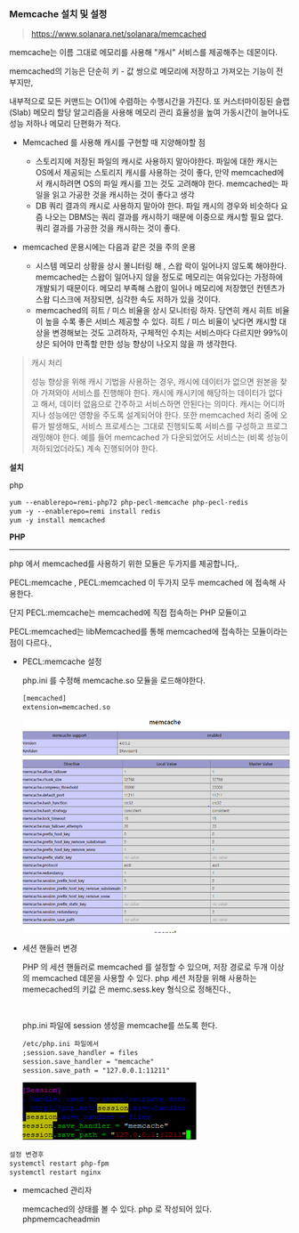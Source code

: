 ### Memcache 설치 및 설정

>  https://www.solanara.net/solanara/memcached 

memcache는 이름 그대로 메모리를 사용해 "캐시" 서비스를 제공해주는 데몬이다.

memcached의 기능은 단순히 키 - 값 쌍으로 메모리에 저장하고 가져오는 기능이 전부지만,

내부적으로 모든 커맨드는 O(1)에 수렴하는 수행시간을 가진다.  또 커스터마이징된 슬랩(Slab) 메모리 할당 알고리즘을 사용해 메모리 관리 효율성을 높여 가동시간이 늘어나도 성능 저하나 메모리 단편화가 적다.

* Memcached 를 사용해 캐시를 구현할 때 지양해야할 점
  * 스토리지에 저장된 파일의 캐시로 사용하지 말아야한다. 파일에 대한 캐시는 OS에서 제공되는 스토리지 캐시를 사용하는 것이 좋다, 만약 memcached에서 캐시하려면 OS의 파일 캐시를 끄는 것도 고려해야 한다. memcached는 파일을 읽고 가공한 것을 캐시하는 것이 좋다고 생각
  * DB 쿼리 결과의 캐시로 사용하지 말아야 한다. 파일 캐시의 경우와 비슷하다 요즘 나오는 DBMS는 쿼리 결과를 캐시하기 때문에 이중으로 캐시할 필요 없다. 쿼리 결과를 가공한 것을 캐시하는 것이 좋다.

* memcached 운용시에는 다음과 같은 것을 주의 운용
  * 시스템 메모리 상황을 상시 몰니터링 해 , 스왑 락이 일어나지 않도록 해야한다. memcached는 스왑이 일어나지 않을 정도로 메모리는 여유있다는 가정하에 개발되기 때문이다. 메모리 부족해 스왑이 일어나 메모리에 저장했던 컨텐츠가 스왑 디스크에 저장되면, 심각한 속도 저하가 있을 것이다.
  * memcached의 히트 / 미스 비율을 상시 모니터링 하자. 당연히 캐시 히트 비율이 높을 수록 좋은 서비스 제공할 수 있다. 히트 / 미스 비율이 낮다면 캐시할 대상을 변경해보는 것도 고려하자, 구체적인 수치는 서비스마다 다르지만 99%이상은 되어야 만족할 만한 성능 향상이 나오지 않을 까 생각한다. 



> 캐시 처리
>
>  성능 향상을 위해 캐시 기법을 사용하는 경우, 캐시에 데이터가 없으면 원본을 찾아 가져와야 서비스를 진행해야 한다. 캐시에 캐시키에 해당하는 데이터가 없다고 해서, 데이터 없음으로 간주하고 서비스하면 안된다는 의미다. 캐시는 어디까지나 성능에만 영향을 주도록 설계되어야 한다. 또한 memcached 처리 중에 오류가 발생해도, 서비스 프로세스는 그대로 진행되도록 서비스를 구성하고 프로그래밍해야 한다. 예를 들어 memcached 가 다운되었어도 서비스는 (비록 성능이 저하되었더라도) 계속 진행되어야 한다. 



**설치**

php 

```
yum --enablerepo=remi-php72 php-pecl-memcache php-pecl-redis
yum -y --enablerepo=remi install redis
yum -y install memcached
```



**PHP**

---

php 에서 memcached를 사용하기 위한 모듈은 두가지를 제공합니다,.

PECL:memcache , PECL:memcached 이 두가지 모두 memcached 에 접속해 사용한다.

단지 PECL:memcache는 memcached에 직접 접속하는 PHP 모듈이고 

PECL:memcached는 libMemcached를 통해 memcached에 접속하는 모듈이라는 점이 다르다.,



* PECL:memcache 설정

  php.ini 를 수정해 memcache.so 모듈을 로드해야한다.

  ```
  [memcached]
  extension=memcached.so
  ```

  ![image-20200118215327026](../../\image\image-20200115235856242.png)

* 세션 핸들러 변경

  PHP 의 세션 핸들러로 memcached 를 설정할 수 있으며, 저장 경로로 두개 이상의 memcached 데몬을 사용할 수 있다. php 세션 저장을 위해 사용하는 memecached의 키값 은 memc.sess.key 형식으로 정해진다.,

  ​	

  php.ini 파일에 session 생성을 memcache를 쓰도록 한다.

  ```
  /etc/php.ini 파일에서
  ;session.save_handler = files
  session.save_handler = "memcache"
  session.save_path = "127.0.0.1:11211"
  ```

  ![image-20200118220036285](../../\image\image-20200118220036285.png)

```
설정 변경후 
systemctl restart php-fpm
systemctl restart nginx
```



* memcached 관리자

  memcached의 상태를 볼 수 있다. php 로 작성되어 있다. phpmemcacheadmin

  ```
  
  ```

  

